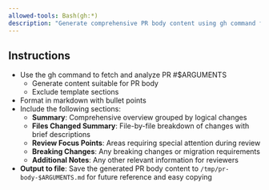 ```yaml
---
allowed-tools: Bash(gh:*)
description: "Generate comprehensive PR body content using gh command for specified PR number"
---
```


## Instructions

- Use the gh command to fetch and analyze PR #$ARGUMENTS
  - Generate content suitable for PR body
  - Exclude template sections
- Format in markdown with bullet points
- Include the following sections:
  - **Summary**: Comprehensive overview grouped by logical changes
  - **Files Changed Summary**: File-by-file breakdown of changes with brief descriptions
  - **Review Focus Points**: Areas requiring special attention during review
  - **Breaking Changes**: Any breaking changes or migration requirements
  - **Additional Notes**: Any other relevant information for reviewers
- **Output to file**: Save the generated PR body content to `/tmp/pr-body-$ARGUMENTS.md` for future reference and easy copying
